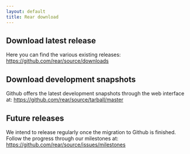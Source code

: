 ```yaml
---
layout: default
title: Rear download
---
```


## Download latest release ##
Here you can find the various existing releases:
<https://github.com/rear/source/downloads>


## Download development snapshots ##
Github offers the latest development snapshots through the web interface at:
<https://github.com/rear/source/tarball/master>


## Future releases
We intend to release regularly once the migration to Github is finished.
Follow the progress through our milestones at: 
<https://github.com/rear/source/issues/milestones>

